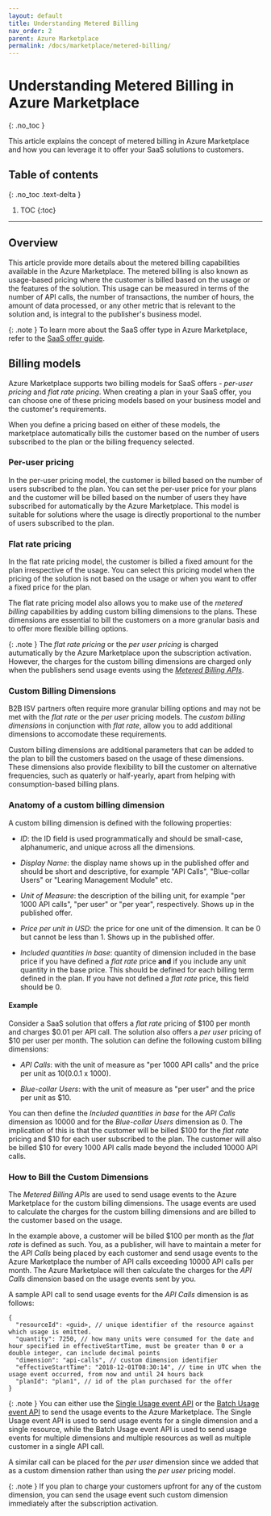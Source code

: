 ```yaml
---
layout: default
title: Understanding Metered Billing
nav_order: 2
parent: Azure Marketplace
permalink: /docs/marketplace/metered-billing/
---
```


# Understanding Metered Billing in Azure Marketplace
{: .no_toc }

This article explains the concept of metered billing in Azure Marketplace and how you can leverage it to offer your SaaS solutions to customers.

## Table of contents
{: .no_toc .text-delta }

1. TOC
{:toc}

---

## Overview

This article provide more details about the metered billing capabilities available in the Azure Marketplace. The metered billing is also known as usage-based pricing where the customer is billed based on the usage or the features of the solution. This usage can be measured in terms of the number of API calls, the number of transactions, the number of hours, the amount of data processed, or any other metric that is relevant to the solution and, is integral to the publisher's business model.

{: .note }
To learn more about the SaaS offer type in Azure Marketplace, refer to the [SaaS offer guide](/docs/guides/transactable-saas-offer/).

## Billing models

Azure Marketplace supports two billing models for SaaS offers -  _per-user pricing_ and _flat rate pricing_. When creating a plan in your SaaS offer, you can choose one of these pricing models based on your business model and the customer's requirements.

When you define a pricing based on either of these models, the marketplace automatically bills the customer based on the number of users subscribed to the plan or the billing frequency selected.

### Per-user pricing

In the per-user pricing model, the customer is billed based on the number of users subscribed to the plan. You can set the per-user price for your plans and the customer will be billed based on the number of users they have subscribed for automatically by the Azure Marketplace. This model is suitable for solutions where the usage is directly proportional to the number of users subscribed to the plan.

### Flat rate pricing

In the flat rate pricing model, the customer is billed a fixed amount for the plan irrespective of the usage. You can select this pricing model when the pricing of the solution is not based on the usage or when you want to offer a fixed price for the plan.

The flat rate pricing model also allows you to make use of the _metered billing_ capabilities by adding custom billing dimensions to the plans. These dimensions are essential to bill the customers on a more granular basis and to offer more flexible billing options.

{: .note }
The _flat rate pricing_ or the _per user pricing_ is charged autumatically by the Azure Marketplace upon the subscription activation. However, the charges for the custom billing dimensions are charged only when the publishers send usage events using the [_Metered Billing APIs_](https://learn.microsoft.com/en-us/partner-center/marketplace-offers/marketplace-metering-service-apis).

### Custom Billing Dimensions

B2B ISV partners often require more granular billing options and may not be met with the _flat rate_ or the _per user_ pricing models. The _custom billing dimensions_ in conjunction with _flat rate_, allow you to add additional dimensions to accomodate these requirements.

Custom billing dimensions are additional parameters that can be added to the plan to bill the customers based on the usage of these dimensions. These dimensions also provide flexibility to bill the customer on alternative frequencies, such as quaterly or half-yearly, apart from helping with consumption-based billing plans.

### Anatomy of a custom billing dimension

A custom billing dimension is defined with the following properties:

- _ID_: the ID field is used programmatically and should be small-case, alphanumeric, and unique across all the dimensions.

- _Display Name_: the display name shows up in the published offer and should be short and descriptive, for example "API Calls", "Blue-collar Users" or "Learing Management Module" etc.

- _Unit of Measure_: the description of the billing unit, for example "per 1000 API calls", "per user" or "per year", respectively. Shows up in the published offer.

- _Price per unit in USD_: the price for one unit of the dimension. It can be 0 but cannot be less than 1. Shows up in the published offer.

- _Included quantities in base_: quantity of dimension included in the base price if you have defined a _flat rate_ price **and** if you include any unit quantity in the base price. This should be defined for each billing term defined in the plan. If you have not defined a _flat rate_ price, this field should be 0.

#### Example

Consider a SaaS solution that offers a _flat rate_ pricing of $100 per month and charges $0.01 per API call. The solution also offers a _per user_ pricing of $10 per user per month. The solution can define the following custom billing dimensions:

- _API Calls_: with the unit of measure as "per 1000 API calls" and the price per unit as $10 ($0.0.1 x 1000).

- _Blue-collar Users_: with the unit of measure as "per user" and the price per unit as $10.

You can then define the _Included quantities in base_ for the _API Calls_ dimension as 10000 and for the _Blue-collar Users_ dimension as 0. The implication of this is that the customer will be billed $100 for the _flat rate_ pricing and $10 for each user subscribed to the plan. The customer will also be billed $10 for every 1000 API calls made beyond the included 10000 API calls.

### How to Bill the Custom Dimensions

The _Metered Billing APIs_ are used to send usage events to the Azure Marketplace for the custom billing dimensions. The usage events are used to calculate the charges for the custom billing dimensions and are billed to the customer based on the usage.

In the example above, a customer will be billed $100 per month as the _flat rate_ is defined as such. You, as a publisher, will have to maintain a meter for the _API Calls_ being placed by each customer and send usage events to the Azure Marketplace the number of API calls exceeding 10000 API calls per month. The Azure Marketplace will then calculate the charges for the _API Calls_ dimension based on the usage events sent by you.

A sample API call to send usage events for the _API Calls_ dimension is as follows:

```
{
  "resourceId": <guid>, // unique identifier of the resource against which usage is emitted. 
  "quantity": 7250, // how many units were consumed for the date and hour specified in effectiveStartTime, must be greater than 0 or a double integer, can include decimal points
  "dimension": "api-calls", // custom dimension identifier
  "effectiveStartTime": "2018-12-01T08:30:14", // time in UTC when the usage event occurred, from now and until 24 hours back
  "planId": "plan1", // id of the plan purchased for the offer
}
```

{: .note }
You can either use the [Single Usage event API](https://learn.microsoft.com/en-us/partner-center/marketplace-offers/marketplace-metering-service-apis#metered-billing-single-usage-event) or the [Batch Usage event API](https://learn.microsoft.com/en-us/partner-center/marketplace-offers/marketplace-metering-service-apis#metered-billing-batch-usage-event) to send the usage events to the Azure Marketplace. The Single Usage event API is used to send usage events for a single dimension and a single resource, while the Batch Usage event API is used to send usage events for multiple dimensions and multiple resources as well as multiple customer in a single API call.

A similar call can be placed for the _per user_ dimension since we added that as a custom dimension rather than using the _per user_ pricing model.

{: .note }
If you plan to charge your customers upfront for any of the custom dimension, you can send the usage event such custom dimension immediately after the subscription activation.
